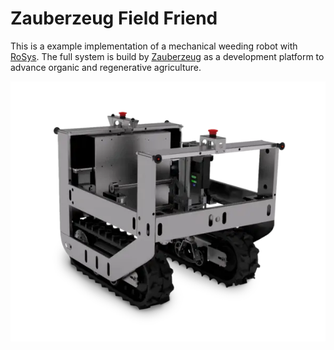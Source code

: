# Zauberzeug Field Friend

This is a example implementation of a mechanical weeding robot with [RoSys](https://rosys.io).
The full system is build by [Zauberzeug](http://zauberzeug.com) as a development platform to advance organic and regenerative agriculture.

![](field_friend.webp)

